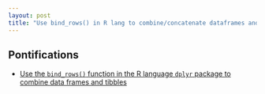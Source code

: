 ```yaml
---
layout: post
title: "Use bind_rows() in R lang to combine/concatenate dataframes and tibbles"
---
```


## Pontifications

* [Use the ```bind_rows()``` function in the R language ```dplyr``` package to combine data frames and tibbles](https://blog.exploratory.io/merging-two-data-frames-with-union-or-bind-rows-a55e79766d0)